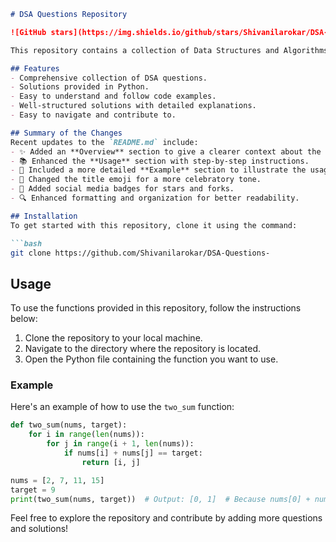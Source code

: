 ```markdown
# DSA Questions Repository

![GitHub stars](https://img.shields.io/github/stars/Shivanilarokar/DSA-Questions-?style=social) ![GitHub forks](https://img.shields.io/github/forks/Shivanilarokar/DSA-Questions-?style=social)

This repository contains a collection of Data Structures and Algorithms (DSA) questions, providing solutions and explanations to help you sharpen your coding skills. 

## Features
- Comprehensive collection of DSA questions.
- Solutions provided in Python.
- Easy to understand and follow code examples.
- Well-structured solutions with detailed explanations.
- Easy to navigate and contribute to.

## Summary of the Changes
Recent updates to the `README.md` include:
- ✨ Added an **Overview** section to give a clearer context about the repository.
- 📚 Enhanced the **Usage** section with step-by-step instructions.
- 📝 Included a more detailed **Example** section to illustrate the usage of the `two_sum` function.
- 🎉 Changed the title emoji for a more celebratory tone.
- 🔗 Added social media badges for stars and forks.
- 🔍 Enhanced formatting and organization for better readability.

## Installation
To get started with this repository, clone it using the command:

```bash
git clone https://github.com/Shivanilarokar/DSA-Questions-
```

## Usage
To use the functions provided in this repository, follow the instructions below:

1. Clone the repository to your local machine.
2. Navigate to the directory where the repository is located.
3. Open the Python file containing the function you want to use.

### Example
Here's an example of how to use the `two_sum` function:

```python
def two_sum(nums, target):
    for i in range(len(nums)):
        for j in range(i + 1, len(nums)):
            if nums[i] + nums[j] == target:
                return [i, j]

nums = [2, 7, 11, 15]
target = 9
print(two_sum(nums, target))  # Output: [0, 1]  # Because nums[0] + nums[1] == 9
```

Feel free to explore the repository and contribute by adding more questions and solutions!
```